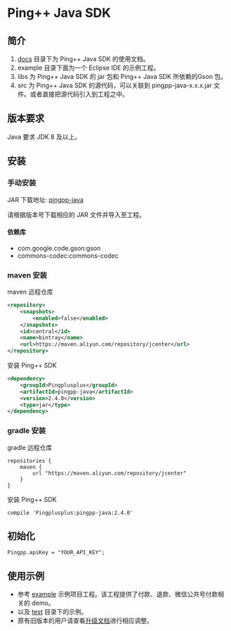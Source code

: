 # Ping++ Java SDK

## 简介

1. [docs](/docs) 目录下为 Ping++ Java SDK 的使用文档。
2. example 目录下面为一个 Eclipse IDE 的示例工程。
3. libs 为 Ping++ Java SDK 的 jar 包和 Ping++ Java SDK 所依赖的Gson 包。
4. src 为 Ping++ Java SDK 的源代码，可以关联到 pingpp-java-x.x.x.jar 文件。或者直接把源代码引入到工程之中。

## 版本要求

Java 要求 JDK 8 及以上。

## 安装

### 手动安装

JAR 下载地址: [pingpp-java](https://jcenter.bintray.com/Pingplusplus/pingpp-java/)

请根据版本号下载相应的 JAR 文件并导入至工程。

#### 依赖库

- com.google.code.gson:gson
- commons-codec:commons-codec

### maven 安装

maven 远程仓库

``` xml
<repository>
    <snapshots>
        <enabled>false</enabled>
    </snapshots>
    <id>central</id>
    <name>bintray</name>
    <url>https://maven.aliyun.com/repository/jcenter</url>
</repository>
```

安装 Ping++ SDK

``` xml
<dependency>
    <groupId>Pingplusplus</groupId>
    <artifactId>pingpp-java</artifactId>
    <version>2.4.0</version>
    <type>jar</type>
</dependency>
```

### gradle 安装

gradle 远程仓库

```
repositories {
    maven {
        url "https://maven.aliyun.com/repository/jcenter"
    }
}
```

安装 Ping++ SDK

```
compile 'Pingplusplus:pingpp-java:2.4.0'
```

## 初始化

```
Pingpp.apiKey = "YOUR_API_KEY";
```

## 使用示例

- 参考 [example](/example) 示例项目工程。该工程提供了付款、退款、微信公共号付款相关的 demo。
- 以及 [test](/src/test/java/com/pingplusplus) 目录下的示例。
- 原有旧版本的用户请查看[升级文档](/docs/update/)进行相应调整。
